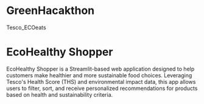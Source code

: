 # GreenHacakthon
Tesco_ECOeats
# EcoHealthy Shopper 
EcoHealthy Shopper is a Streamlit-based web application designed to help customers make healthier and more sustainable food choices. Leveraging Tesco's Health Score (THS) and environmental impact data, this app allows users to filter, sort, and receive personalized recommendations for products based on health and sustainability criteria.
